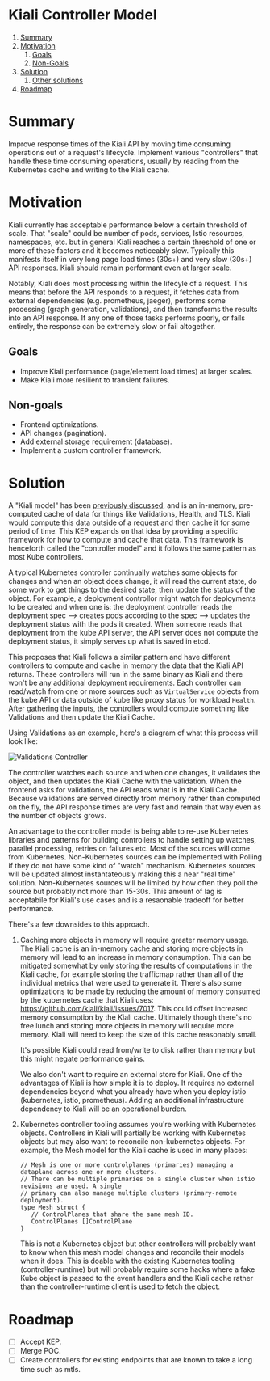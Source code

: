 # Kiali Controller Model

1. [Summary](#summary)
2. [Motivation](#motivation)
   1. [Goals](#goals)
   2. [Non-Goals](#nongoals)
3. [Solution](#solution)
   1. [Other solutions](#othersolutions)
4. [Roadmap](#roadmap)

# Summary

Improve response times of the Kiali API by moving time consuming operations out of a request's lifecycle. Implement various "controllers" that handle these time consuming operations, usually by reading from the Kubernetes cache and writing to the Kiali cache.

# Motivation

Kiali currently has acceptable performance below a certain threshold of scale. That "scale" could be number of pods, services, Istio resources, namespaces, etc. but in general Kiali reaches a certain threshold of one or more of these factors and it becomes noticeably slow. Typically this manifests itself in very long page load times (30s+) and very slow (30s+) API responses. Kiali should remain performant even at larger scale.

Notably, Kiali does most processing within the lifecyle of a request. This means that before the API responds to a request, it fetches data from external dependencies (e.g. prometheus, jaeger), performs some processing (graph generation, validations), and then transforms the results into an API response. If any one of those tasks performs poorly, or fails entirely, the response can be extremely slow or fail altogether.

## Goals

- Improve Kiali performance (page/element load times) at larger scales.
- Make Kiali more resilient to transient failures.

## Non-goals

- Frontend optimizations.
- API changes (pagination).
- Add external storage requirement (database).
- Implement a custom controller framework.

# Solution

A "Kiali model" has been [previously discussed](https://github.com/kiali/kiali/discussions/4080), and is an in-memory, pre-computed cache of data for things like Validations, Health, and TLS. Kiali would compute this data outside of a request and then cache it for some period of time. This KEP expands on that idea by providing a specific framework for how to compute and cache that data. This framework is henceforth called the "controller model" and it follows the same pattern as most Kube controllers.

A typical Kubernetes controller continually watches some objects for changes and when an object does change, it will read the current state, do some work to get things to the desired state, then update the status of the object. For example, a deployment controllor might watch for deployments to be created and when one is: the deployment controller reads the deployment spec --> creates pods according to the spec --> updates the deployment status with the pods it created. When someone reads that deployment from the kube API server, the API server does not compute the deployment status, it simply serves up what is saved in etcd.

This proposes that Kiali follows a similar pattern and have different controllers to compute and cache in memory the data that the Kiali API returns. These controllers will run in the same binary as Kiali and there won't be any additional deployment requirements. Each controller can read/watch from one or more sources such as `VirtualService` objects from the kube API or data outside of kube like proxy status for workload `Health`. After gathering the inputs, the controllers would compute something like Validations and then update the Kiali Cache.

Using Validations as an example, here's a diagram of what this process will look like:

![Validations Controller](Validations_Controller.png "Validations Controller")

The controller watches each source and when one changes, it validates the object, and then updates the Kiali Cache with the validation. When the frontend asks for validations, the API reads what is in the Kiali Cache. Because validations are served directly from memory rather than computed on the fly, the API response times are very fast and remain that way even as the number of objects grows.

An advantage to the controller model is being able to re-use Kubernetes libraries and patterns for building controllers to handle setting up watches, parallel processing, retries on failures etc. Most of the sources will come from Kubernetes. Non-Kubernetes sources can be implemented with Polling if they do not have some kind of "watch" mechanism. Kubernetes sources will be updated almost instantateously making this a near "real time" solution. Non-Kubernetes sources will be limited by how often they poll the source but probably not more than 15-30s. This amount of lag is acceptabile for Kiali's use cases and is a resaonable tradeoff for better performance.

There's a few downsides to this approach.

1. Caching more objects in memory will require greater memory usage. The Kiali cache is an in-memory cache and storing more objects in memory will lead to an increase in memory consumption. This can be mitigated somewhat by only storing the results of computations in the Kiali cache, for example storing the trafficmap rather than all of the individual metrics that were used to generate it. There's also some optimizations to be made by reducing the amount of memory consumed by the kubernetes cache that Kiali uses: https://github.com/kiali/kiali/issues/7017. This could offset increased memory consumption by the Kiali cache. Ultimately though there's no free lunch and storing more objects in memory will require more memory. Kiali will need to keep the size of this cache reasonably small.

   It's possible Kiali could read from/write to disk rather than memory but this might negate performance gains.

   We also don't want to require an external store for Kiali. One of the advantages of Kiali is how simple it is to deploy. It requires no external dependencies beyond what you already have when you deploy istio (kubernetes, istio, prometheus). Adding an additional infrastructure dependency to Kiali will be an operational burden.

2. Kubernetes controller tooling assumes you're working with Kubernetes objects. Controllers in Kiali will partially be working with Kubernetes objects but may also want to reconcile non-kubernetes objects. For example, the Mesh model for the Kiali cache is used in many places:

   ```
   // Mesh is one or more controlplanes (primaries) managing a dataplane across one or more clusters.
   // There can be multiple primaries on a single cluster when istio revisions are used. A single
   // primary can also manage multiple clusters (primary-remote deployment).
   type Mesh struct {
      // ControlPlanes that share the same mesh ID.
      ControlPlanes []ControlPlane
   }
   ```

   This is not a Kubernetes object but other controllers will probably want to know when this mesh model changes and reconcile their models when it does. This is doable with the existing Kubernetes tooling (controller-runtime) but will probably require some hacks where a fake Kube object is passed to the event handlers and the Kiali cache rather than the controller-runtime client is used to fetch the object.

# Roadmap

- [ ] Accept KEP.
- [ ] Merge POC.
- [ ] Create controllers for existing endpoints that are known to take a long time such as mtls.
